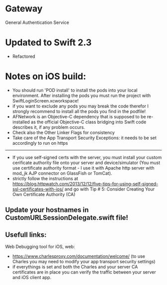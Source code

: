 # Gateway
General Authentication Service

# Updated to Swift 2.3 
- Refactored

# Notes on iOS build:
- You should run 'POD install' to install the pods into your local environment. After installing the pods you must run the project with SwiftLoginScreen.xcworkspace!
- if you want to exclude any pods you may break the code therefor I strongly recommend to install all the pods you find in the podfile!
- AFNetwork is an Objective-C dependency that is supposed to be re-installed as the official Objective-C class bridging into Swift code describes it, if any problem occurs. 
- Check also the Other Linker Flags for consistency
- Take care of the App Transport Security Exceptions: it needs to be set accordingly to run on https
----
- If you use self-signed certs with the server, you must install your custom cerificate authority file onto your server and device/simulator  (You must use certificate authority format - I use it with Apache http server with mod_jk AJP connector on GlassFish or TomCat).
- strictly follow the instructions at https://blog.httpwatch.com/2013/12/12/five-tips-for-using-self-signed-ssl-certificates-with-ios/ and go with Tip # 5: Consider Creating Your Own Certificate Authority (CA)

Update your hostnames in CustomURLSessionDelegate.swift file!
----


Usefull links:
----
Web Debugging tool for iOS, web:
- https://www.charlesproxy.com/documentation/welcome/ (to use Charles you may need to modify your app transport security settings)
- if everythings is set and both the Charles and your server CA certificates are in place you can verify the traffic between your server and iOS client app.

